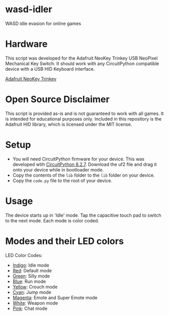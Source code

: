 # wasd-idler
WASD idle evasion for online games

# Hardware
This script was developed for the Adafruit NeoKey Trinkey USB NeoPixel Mechanical Key Switch.
It should work with any CircuitPython compatible device with a USB HID Keyboard interface.

[Adafruit NeoKey Trinkey](https://www.adafruit.com/product/5020)

# Open Source Disclaimer
This script is provided as-is and is not guaranteed to work with all games. It is intended for educational purposes only.
Included in this repository is the Adafruit HID library, which is licensed under the MIT license.


# Setup
* You will need CircuitPython firmware for your device. This was developed wtih [CircuitPython 8.2.7](https://adafruit-circuit-python.s3.amazonaws.com/bin/adafruit_neokey_trinkey_m0/en_US/adafruit-circuitpython-adafruit_neokey_trinkey_m0-en_US-8.2.7.uf2). Download the uf2 file and drag it onto your device while in bootloader mode.
* Copy the contents of the `lib` folder to the `lib` folder on your device.
* Copy the `code.py` file to the root of your device.

# Usage
The device starts up in 'Idle' mode. Tap the capacitive touch pad to switch to the next mode. Each mode is color coded.

# Modes and their LED colors
<!-- https://placehold.co/15x15/f03c15/f03c15.png -->
LED Color Codes:
<!-- Indigo: blink_led(75, 0, 130) -->
* [Indigo](https://placehold.co/15x15/4b0082/4b0082.png): Idle mode
* [Red](https://placehold.co/15x15/f03c15/f03c15.png): Default mode
* [Green](https://placehold.co/15x15/008000/008000.png): Silly mode
* [Blue](https://placehold.co/15x15/0000ff/0000ff.png): Run mode
* [Yellow](https://placehold.co/15x15/ffff00/ffff00.png): Crouch mode
* [Cyan](https://placehold.co/15x15/00ffff/00ffff.png): Jump mode
* [Magenta](https://placehold.co/15x15/ff00ff/ff00ff.png): Emote and Super Emote mode
* [White](https://placehold.co/15x15/ffffff/ffffff.png): Weapon mode
* [Pink](https://placehold.co/15x15/ff69b4/ff69b4.png): Chat mode
